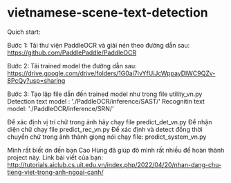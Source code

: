 # vietnamese-scene-text-detection
Quich start:

Bước 1: Tải thư viện PaddleOCR và giải nén theo đường dẫn sau: https://github.com/PaddlePaddle/PaddleOCR

Bước 2: Tải trained model the đường dẫn sau: https://drive.google.com/drive/folders/1G0ai7ivYfUiJcWppayDlWC9QZv-8PcQy?usp=sharing

Bước 3: Tạo lập file dẫn đến trained model như trong file utility_vn.py 
Detection text model : './PaddleOCR/inference/SAST/'
Recognitin text model: './PaddleOCR/inference/SRN/'

Để xác định vị trí chữ trong ảnh hãy chạy file predict_det_vn.py
Để nhận diện chữ chạy file predict_rec_vn.py
Để xác định và detect đồng thời chuyển chữ trong ảnh thành giọng nói chạy file: predict_system_vn.py

Mình rất biết ơn đến bạn Cao Hùng đã giúp đõ mình rất nhiều để hoàn thành project này. 
Link bài viết của bạn: http://tutorials.aiclub.cs.uit.edu.vn/index.php/2022/04/20/nhan-dang-chu-tieng-viet-trong-anh-ngoai-canh/
